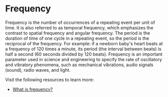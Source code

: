 # Frequency

Frequency is the number of occurrences of a repeating event per unit of time. It is also referred to as temporal frequency, which emphasizes the contrast to spatial frequency and angular frequency. The period is the duration of time of one cycle in a repeating event, so the period is the reciprocal of the frequency. For example: if a newborn baby's heart beats at a frequency of 120 times a minute, its period (the interval between beats) is half a second (60 seconds divided by 120 beats). Frequency is an important parameter used in science and engineering to specify the rate of oscillatory and vibratory phenomena, such as mechanical vibrations, audio signals (sound), radio waves, and light.

Visit the following resources to learn more:

- [What is frequency?](https://www.youtube.com/watch?v=UPuFx_pVlHU&pp=ygURZXhwbGFpbiBmcmVxdWVuY3k%3D)